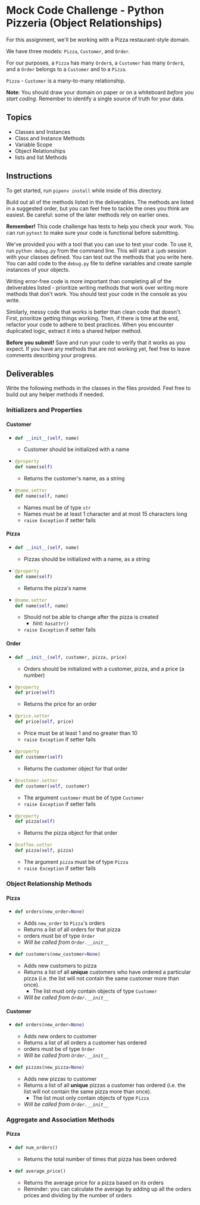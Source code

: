 # Mock Code Challenge - Python Pizzeria (Object Relationships)

For this assignment, we'll be working with a Pizza restaurant-style domain.

We have three models: `Pizza`, `Customer`, and `Order`.

For our purposes, a `Pizza` has many `Order`s, a `Customer` has many
`Order`s, and a `Order` belongs to a `Customer` and to a `Pizza`.

`Pizza` - `Customer` is a many-to-many relationship. 

**Note**: You should draw your domain on paper or on a whiteboard _before you
start coding_. Remember to identify a single source of truth for your data.

## Topics

- Classes and Instances
- Class and Instance Methods
- Variable Scope
- Object Relationships
- lists and list Methods

## Instructions

To get started, run `pipenv install` while inside of this directory.

Build out all of the methods listed in the deliverables. The methods are listed
in a suggested order, but you can feel free to tackle the ones you think are
easiest. Be careful: some of the later methods rely on earlier ones.

**Remember!** This code challenge has tests to help you check your work. You
can run `pytest` to make sure your code is functional before submitting.

We've provided you with a tool that you can use to test your code. To use it,
run `python debug.py` from the command line. This will start a `ipdb` session
with your classes defined. You can test out the methods that you write here. You
can add code to the `debug.py` file to define variables and create sample
instances of your objects.

Writing error-free code is more important than completing all of the
deliverables listed - prioritize writing methods that work over writing more
methods that don't work. You should test your code in the console as you write.

Similarly, messy code that works is better than clean code that doesn't. First,
prioritize getting things working. Then, if there is time at the end, refactor
your code to adhere to best practices. When you encounter duplicated logic,
extract it into a shared helper method.

**Before you submit!** Save and run your code to verify that it works as you
expect. If you have any methods that are not working yet, feel free to leave
comments describing your progress.

## Deliverables

Write the following methods in the classes in the files provided. Feel free to
build out any helper methods if needed.

### Initializers and Properties

#### Customer

- 
  ```python
  def __init__(self, name)
  ```
  - Customer should be initialized with a name 
- 
  ```python
  @property
  def name(self)
  ```
    - Returns the customer's name, as a string
- 
  ```python
  @name.setter
  def name(self, name)
  ```
    - Names must be of type `str`
    - Names must be at least 1 character and at most 15 characters long
    - `raise Exception` if setter fails
      

#### Pizza

- 
  ```python
  def __init__(self, name)
  ```
  - Pizzas should be initialized with a name, as a string
- 
  ```python
  @property
  def name(self)
  ```
    - Returns the pizza's name
- 
  ```python
  @name.setter
  def name(self, name)
  ```
    - Should not be able to change after the pizza is created
      - _hint: `hasattr()`_
    - `raise Exception` if setter fails

#### Order

- 
    ```python
    def __init__(self, customer, pizza, price)
    ```
  - Orders should be initialized with a customer, pizza, and a price (a number)
- 
  ```python
  @property
  def price(self)
  ```
    - Returns the price for an order
- 
  ```python
  @price.setter
  def price(self, price)
  ```
    - Price must be at least 1 and no greater than 10
    - `raise Exception` if setter fails
- 
  ```python
  @property
  def customer(self)
  ```
    - Returns the customer object for that order
- 
  ```python
  @customer.setter
  def customer(self, customer)
  ```
    - The argument `customer` must be of type `Customer`
    - `raise Exception` if setter fails
- 
  ```python
  @property
  def pizza(self)
  ```
    - Returns the pizza object for that order
- 
  ```python
  @coffee.setter
  def pizza(self, pizza)
  ```
    - The argument `pizza` must be of type `Pizza` 
    - `raise Exception` if setter fails

### Object Relationship Methods


#### Pizza

- 
  ```python
  def orders(new_order=None)
  ```
  - Adds `new_order` to `Pizza`'s orders
  - Returns a list of all orders for that pizza
  - orders must be of type `Order`
  - _Will be called from `Order.__init__`_
- 
  ```python
  def customers(new_customer=None)
  ```
  - Adds new customers to pizza
  - Returns a list of all **unique** customers who have ordered a particular pizza (i.e. the list will not contain the same customer more than once).
    - The list must only contain objects of type `Customer`
  - _Will be called from `Order.__init__`_

#### Customer

- 
  ```python
  def orders(new_order=None)
  ```
  - Adds new orders to customer
  - Returns a list of all orders a customer has ordered
  - orders must be of type `Order`
  - _Will be called from `Order.__init__`_
- 
  ```python
  def pizzas(new_pizza=None)
  ```
  - Adds new pizzas to customer
  - Returns a list of all **unique** pizzas a customer has ordered (i.e. the list will not contain the same pizza more than once).
    - The list must only contain objects of type `Pizza`
  - _Will be called from `Order.__init__`_

### Aggregate and Association Methods


#### Pizza

- 
  ```python
  def num_orders()
  ```
  - Returns the total number of times that pizza has been ordered
- 
  ```python
  def average_price()
  ```
  - Returns the average price for a pizza based on its orders
  - Reminder: you can calculate the average by adding up all the orders prices and
    dividing by the number of orders